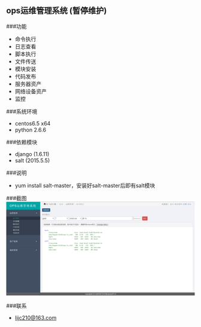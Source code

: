 ## ops运维管理系统 (暂停维护)

###功能
* 命令执行
* 日志查看
* 脚本执行
* 文件传送
* 模块安装
* 代码发布
* 服务器资产
* 网络设备资产
* 监控


###系统环境
* centos6.5 x64
* python 2.6.6

###依赖模块
* django (1.6.11)
* salt (2015.5.5)

###说明
* yum install salt-master，安装好salt-master后即有salt模块

###截图
![image](https://github.com/lijc210/ops/raw/master/static/images/ops.png)

###联系
* lijc210@163.com


